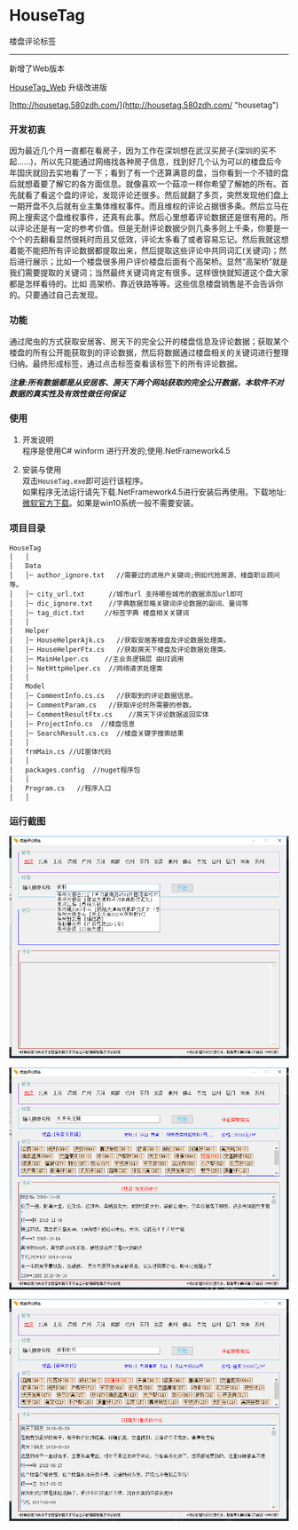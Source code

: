 # HouseTag

楼盘评论标签


----------
新增了Web版本

[HouseTag_Web](https://github.com/cfan1236/HouseTag_Web "housetag") 升级改进版

[http://housetag.580zdh.com/](http://housetag.580zdh.com/ "housetag")


### 开发初衷
因为最近几个月一直都在看房子，因为工作在深圳想在武汉买房子(深圳的买不起……)，所以先只能通过网络找各种房子信息，找到好几个认为可以的楼盘后今年国庆就回去实地看了一下；看到了有一个还算满意的盘，当你看到一个不错的盘后就想着要了解它的各方面信息。就像喜欢一个菇凉一样你希望了解她的所有。首先就看了看这个盘的评论，发现评论还很多。然后就翻了多页，突然发现他们盘上一期开盘不久后就有业主集体维权事件。而且维权的评论占据很多条。然后立马在网上搜索这个盘维权事件，还真有此事。然后心里想着评论数据还是很有用的。所以评论还是有一定的参考价值。但是无耐评论数据少则几条多则上千条，你要是一个个的去翻看显然很耗时而且又低效，评论太多看了或者容易忘记。然后我就这想着能不能把所有评论数据都提取出来，然后提取这些评论中共同词汇(关键词)；然后进行展示；比如一个楼盘很多用户评价楼盘后面有个高架桥。显然“高架桥”就是我们需要提取的关键词；当然最终关键词肯定有很多。这样很快就知道这个盘大家都是怎样看待的。比如 高架桥、靠近铁路等等。这些信息楼盘销售是不会告诉你的。只要通过自己去发现。

### 功能
通过爬虫的方式获取安居客、房天下的完全公开的楼盘信息及评论数据；获取某个楼盘的所有公开能获取到的评论数据，然后将数据通过楼盘相关的关键词进行整理归纳。最终形成标签，通过点击标签查看该标签下的所有评论数据。  

***注意:所有数据都是从安居客、房天下两个网站获取的完全公开数据，本软件不对数据的真实性及有效性做任何保证*** 

### 使用

 1. 开发说明  
程序是使用C# winform 进行开发的;使用.NetFramework4.5


 2. 安装与使用  
双击`HouseTag.exe`即可运行该程序。  
如果程序无法运行请先下载.NetFramework4.5进行安装后再使用。下载地址:[微软官方下载](https://www.microsoft.com/en-us/download/details.aspx?id=42642)。如果是win10系统一般不需要安装。

### 项目目录

```
HouseTag
│   │
│   Data
│   │─ author_ignore.txt   //需要过的滤用户关键词;例如代抢房源、楼盘职业顾问等。
│   │─ city_url.txt      //城市url 支持哪些城市的数据添加url即可
│   │─ dic_ignore.txt    //字典数据忽略关键词评论数据的副词、量词等
│   │─ tag_dict.txt     //标签字典 楼盘相关关键词
│   │
│   Helper
│   │─ HouseHelperAjk.cs   //获取安居客楼盘及评论数据处理类。
│   │─ HouseHelperFtx.cs   //获取房天下楼盘及评论数据处理类。
│   │─ MainHelper.cs    //主业务逻辑层 由UI调用
│   │─ NetHttpHelper.cs  //网络请求处理类   
│   │
│   Model
│   │─ CommentInfo.cs.cs   //获取到的评论数据信息。
│   │─ CommentParam.cs   //获取评论时所需要的参数。
│   │─ CommentResultFtx.cs    //房天下评论数据返回实体
│   │─ ProjectInfo.cs  //楼盘信息  
│   │─ SearchResult.cs.cs  //楼盘关键字搜索结果   
│   │
│   frmMain.cs //UI窗体代码
│   │   
│   packages.config  //nuget程序包
│   │
│   Program.cs   //程序入口
│   │  

```
### 运行截图
![图1](https://github.com/cfan1236/HouseTag/blob/master/doc/img/20181116234957.png)

![图2](https://github.com/cfan1236/HouseTag/blob/master/doc/img/20181116234907.png)

![图3](https://github.com/cfan1236/HouseTag/blob/master/doc/img/20181116234947.png)
